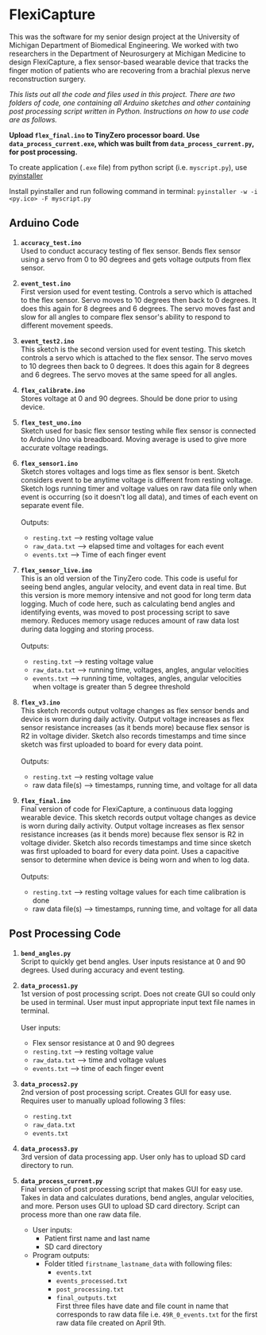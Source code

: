 # FlexiCapture

This was the software for my senior design project at the University of Michigan Department of Biomedical Engineering. We worked with two researchers in the Department of Neurosurgery at Michigan Medicine to design FlexiCapture, a flex sensor-based wearable device that tracks the finger motion of patients who are recovering from a brachial plexus nerve reconstruction surgery.

*This lists out all the code and files used in this project.*
*There are two folders of code, one containing all Arduino sketches and other containing post processing script written in Python.*
*Instructions on how to use code are as follows.*

**Upload `flex_final.ino` to TinyZero processor board. Use `data_process_current.exe`, which was built from `data_process_current.py`, for post processing.**

To create application (`.exe` file) from python script (i.e. `myscript.py`), use [pyinstaller](https://pyinstaller.readthedocs.io/en/stable/) 

Install pyinstaller and run following command in terminal:
`pyinstaller -w -i <py.ico> -F myscript.py`

## Arduino Code

1. **`accuracy_test.ino`**<br/>Used to conduct accuracy testing of flex sensor. Bends flex sensor using a servo from 0 to 90 degrees and gets voltage outputs from flex sensor.

2. **`event_test.ino`**<br/>First version used for event testing. Controls a servo which is attached to the flex sensor. Servo moves to 10 degrees then back to 0 degrees. It does this again for 8 degrees and 6 degrees. The servo moves fast and slow for all angles to compare flex sensor's ability to respond to different movement speeds.

3. **`event_test2.ino`**<br/>This sketch is the second version used for event testing. This sketch controls a servo which is attached to the flex sensor. The servo moves to 10 degrees then back to 0 degrees. It does this again for 8 degrees and 6 degrees. The servo moves at the same speed for all angles.

4. **`flex_calibrate.ino`**<br/>Stores voltage at 0 and 90 degrees. Should be done prior to using device.

5. **`flex_test_uno.ino`**<br/>Sketch used for basic flex sensor testing while flex sensor is connected to Arduino Uno via breadboard. Moving average is used to give more accurate voltage readings.

6. **`flex_sensor1.ino`**<br/>Sketch stores voltages and logs time as flex sensor is bent. Sketch considers event to be anytime voltage is different from resting voltage. Sketch logs running timer and voltage values on raw data file only when event is occurring (so it doesn't log all data), and times of each event on separate event file.\
\
Outputs:
    - `resting.txt` --> resting voltage value
    - `raw_data.txt` --> elapsed time and voltages for each event
    - `events.txt` --> Time of each finger event
         
7. **`flex_sensor_live.ino`**<br/>This is an old version of the TinyZero code. This code is useful for seeing bend angles, angular velocity, and event data in real time. But this version is more memory intensive and not good for long term data logging. Much of code here, such as calculating bend angles and identifying events, was moved to post processing script to save memory. Reduces memory usage reduces amount of raw data lost during data logging and storing process.\
\
Outputs:
    - `resting.txt` --> resting voltage value
    - `raw_data.txt` --> running time, voltages, angles, angular velocities
    - `events.txt` --> running time, voltages, angles, angular velocities when voltage is greater than 5 degree threshold
         
8. **`flex_v3.ino`**<br/>This sketch records output voltage changes as flex sensor bends and device is worn during daily activity. Output voltage increases as flex sensor resistance increases (as it bends more) because flex sensor is R2 in voltage divider. Sketch also records timestamps and time since sketch was first uploaded to board for every data point.\
\
Outputs: 
    - `resting.txt` --> resting voltage value
    - raw data file(s) --> timestamps, running time, and voltage for all data
         
9. **`flex_final.ino`**<br/>Final version of code for FlexiCapture, a continuous data logging wearable device. This sketch records output voltage changes as device is worn during daily activity. Output voltage increases as flex sensor resistance increases (as it bends more) because flex sensor is R2 in voltage divider. Sketch also records timestamps and time since sketch was first uploaded to board for every data point. Uses a capacitive sensor to determine when device is being worn and when to log data.\
\
Outputs:
    - `resting.txt` --> resting voltage values for each time calibration is done
    - raw data file(s) --> timestamps, running time, and voltage for all data

## Post Processing Code

1. **`bend_angles.py`**<br/>Script to quickly get bend angles. User inputs resistance at 0 and 90 degrees. Used during accuracy and event testing.

2. **`data_process1.py`**<br/>1st version of post processing script. Does not create GUI so could only be used in terminal. User must input appropriate input text file names in terminal.\
\
User inputs:
    - Flex sensor resistance at 0 and 90 degrees
    - `resting.txt` --> resting voltage value
    - `raw_data.txt` --> time and voltage values
    - `events.txt` --> time of each finger event

3. **`data_process2.py`**<br/>2nd version of post processing script. Creates GUI for easy use. Requires user to manually upload following 3 files:
    - `resting.txt`
    - `raw_data.txt`
    - `events.txt`

4. **`data_process3.py`**<br/>3rd version of data processing app. User only has to upload SD card directory to run.

5. **`data_process_current.py`**<br/>Final version of post processing script that makes GUI for easy use. Takes in data and calculates durations, bend angles, angular velocities, and more. Person uses GUI to upload SD card directory. Script can process more than one raw data file.

    - User inputs:
        - Patient first name and last name
        - SD card directory
    - Program outputs:
        - Folder titled `firstname_lastname_data` with following files:
            - `events.txt`
            - `events_processed.txt`
            - `post_processing.txt`
            - `final_outputs.txt`
\
First three files have date and file count in name that corresponds to raw data file i.e. `49R_0_events.txt` for the first raw data file created on April 9th.
